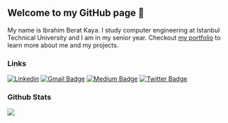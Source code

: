 ## Welcome to my GitHub page 👋

My name is Ibrahim Berat Kaya. I study computer engineering at Istanbul Technical University and I am in my senior year. Checkout [my portfolio](https://iberatkaya.github.io/#/) to learn more about me and my projects.

### Links

[![Linkedin](https://img.shields.io/badge/-iberatkaya-blue?style=flat-square&logo=Linkedin&logoColor=white&link=https://www.linkedin.com/in/ibrahim-berat-kaya/)](https://www.linkedin.com/in/ibrahim-berat-kaya/)
[![Gmail Badge](https://img.shields.io/badge/-ibraberatkaya-c14438?style=flat&logo=Gmail&logoColor=white&link=mailto:ibraberatkaya@gmail.com)](mailto:ibraberatkaya@gmail.com)
[![Medium Badge](https://img.shields.io/badge/-iberatkaya-000000?style=flat&labelColor=000000&logo=Medium&link=https://iberatkaya.medium.com)](https://iberatkaya.medium.com)
[![Twitter Badge](https://img.shields.io/twitter/follow/iberatkaya?label=%40iberatkaya&style=social)](https://twitter.com/iberatkaya)

### Github Stats

[![](https://github-readme-stats.vercel.app/api?username=iberatkaya&show_icons=true&count_private=true)](https://github.com/iberatkaya)
